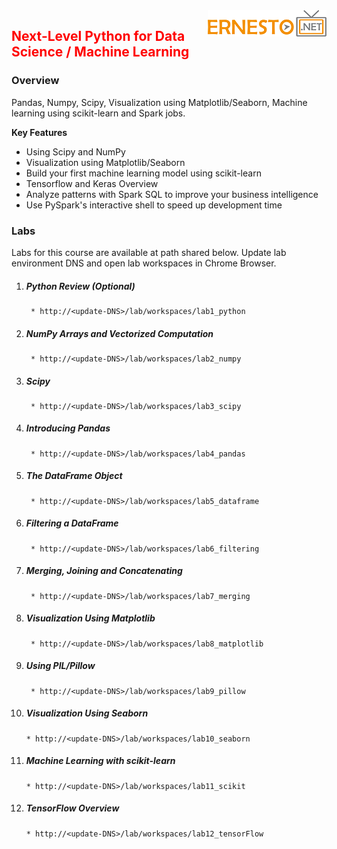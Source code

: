 <img align="right" src="./logo.png">

<h2><span style="color:red;">Next-Level Python for Data Science / Machine Learning</span></h2>

### Overview
Pandas, Numpy, Scipy, Visualization using Matplotlib/Seaborn, Machine learning using scikit-learn and Spark jobs.

**Key Features**

- Using Scipy and NumPy
- Visualization using Matplotlib/Seaborn
- Build your first machine learning model using scikit-learn
- Tensorflow and Keras Overview
- Analyze patterns with Spark SQL to improve your business intelligence
- Use PySpark's interactive shell to speed up development time


### Labs

Labs for this course are available at path shared below. Update lab environment DNS and open lab workspaces in Chrome Browser.

1. ##### Python Review (Optional)
		* http://<update-DNS>/lab/workspaces/lab1_python
2. ##### NumPy Arrays and Vectorized Computation
		* http://<update-DNS>/lab/workspaces/lab2_numpy
3. ##### Scipy
		* http://<update-DNS>/lab/workspaces/lab3_scipy
4. ##### Introducing Pandas
		* http://<update-DNS>/lab/workspaces/lab4_pandas
5. ##### The DataFrame Object
		* http://<update-DNS>/lab/workspaces/lab5_dataframe
6. ##### Filtering a DataFrame
		* http://<update-DNS>/lab/workspaces/lab6_filtering
7. ##### Merging, Joining and Concatenating
		* http://<update-DNS>/lab/workspaces/lab7_merging
8. ##### Visualization Using Matplotlib
		* http://<update-DNS>/lab/workspaces/lab8_matplotlib
9. ##### Using PIL/Pillow
		* http://<update-DNS>/lab/workspaces/lab9_pillow
10. ##### Visualization Using Seaborn
		* http://<update-DNS>/lab/workspaces/lab10_seaborn
11. ##### Machine Learning with scikit-learn
		* http://<update-DNS>/lab/workspaces/lab11_scikit
12. ##### TensorFlow Overview
		* http://<update-DNS>/lab/workspaces/lab12_tensorFlow